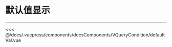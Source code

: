# 默认值显示

---

<common-code-format>
  <docsComponents-VQueryCondition-defaultVal slot="source"></docsComponents-VQueryCondition-defaultVal>

<<< @/docs/.vuepress/components/docsComponents/VQueryCondition/defaultVal.vue
</common-code-format>
